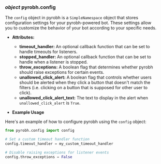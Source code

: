 ### *object* pyrobh.config

The `config` object in pyrobh is a `SimpleNamespace` object that stores configuration settings for your pyrobh-powered
bot. These settings allow you to customize the behavior of your bot according to your specific needs.

* **Attributes:**
  * **timeout_handler:** An optional callback function that can be set to handle timeouts for listeners.
  * **stopped_handler:** An optional callback function that can be set to handle when a listener is stopped.
  * **throw_exceptions:** A boolean flag that determines whether pyrobh should raise exceptions for certain events.
  * **unallowed_click_alert:** A boolean flag that controls whether users should be alerted when they click a button that
  doesn't match the filters (i.e. clicking on a button that is supposed for other user to click).
  * **unallowed_click_alert_text:** The text to display in the alert when `unallowed_click_alert` is `True`.

* **Example Usage**

Here's an example of how to configure pyrobh using the `config` object:

```python
from pyrobh.config import config

# Set a custom timeout handler function
config.timeout_handler = my_custom_timeout_handler

# Disable raising exceptions for listener events
config.throw_exceptions = False
```